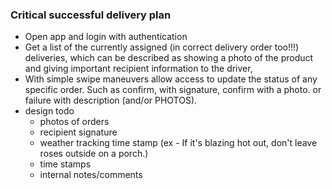 ### Critical successful delivery plan

* Open app and login with authentication
* Get a list of the currently assigned (in correct delivery order too!!!) deliveries, which can be described as showing
  a photo of the product and giving important recipient information to the driver,
* With simple swipe maneuvers allow access to update the status of any specific order. Such as confirm, with signature,
  confirm with a photo. or failure with description (and/or PHOTOS).
* design todo
    - photos of orders
    - recipient signature
    - weather tracking time stamp (ex - If it's blazing hot out, don't leave roses outside on a porch.)
    - time stamps
    - internal notes/comments
  